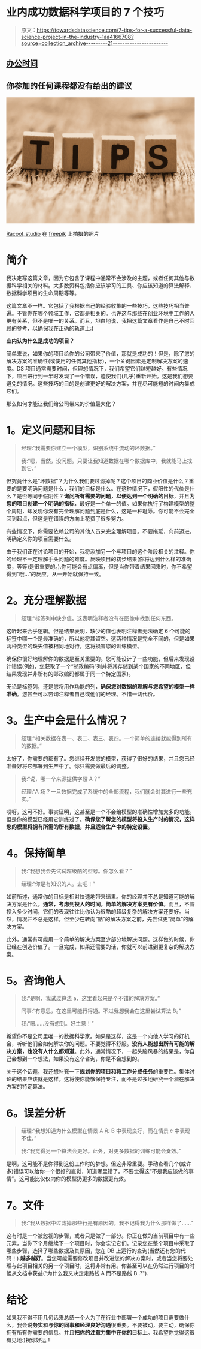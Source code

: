 # 业内成功数据科学项目的 7 个技巧

> 原文：<https://towardsdatascience.com/7-tips-for-a-successful-data-science-project-in-the-industry-1aa4166708?source=collection_archive---------21----------------------->

## [办公时间](https://towardsdatascience.com/tagged/office-hours)

## 你参加的任何课程都没有给出的建议

![](img/15534696d6e44945f483f0d067a2861b.png)

[Racool_studio](https://www.freepik.com/free-photo/toy-bricks-table-with-word-tips_10051082.htm#page=1&query=tip&position=39) 在 [freepik](https://www.freepik.com/) 上拍摄的照片

# **简介**

我决定写这篇文章，因为它包含了课程中通常不会涉及的主题，或者任何其他与数据科学相关的材料。大多数资料包括你应该学习的工具、你应该知道的算法解释、数据科学项目的生命周期等等。

这篇文章不一样。它包括了我根据自己的经验收集的一些技巧，这些技巧相当普遍。不管你在哪个领域工作，它都是相关的。也许这与那些在创业环境中工作的人更有关系，但不是唯一的关系。而且，坦白地说，我把这篇文章看作是自己不时回顾的参考，以确保我在正确的轨道上:)

**业内认为什么是成功的项目？**

简单来说，如果你的项目给你的公司带来了价值，那就是成功的！但是，除了您的解决方案的准确性(或使用的任何其他指标)，一个关键因素是定制解决方案的速度。DS 项目通常需要时间，但理想情况下，我们希望它们越短越好。有些情况下，项目进行到一半时发现了一个错误，迫使我们(几乎)重新开始。这是我们想要避免的情况。这些技巧的目的是创建更好的解决方案，并在尽可能短的时间内集成它们。

那么如何才能让我们给公司带来的价值最大化？

# **1。定义问题和目标**

> 经理:“我需要你建立一个模型，识别系统中流动的坏数据。”
> 
> 我:“嗯，当然，没问题。只要让我知道数据在哪个数据库中，我就能马上找到它。”

但究竟什么是“坏数据”？为什么我们要过滤掉呢？这个项目的商业价值是什么？重要的是要明确问题是什么，我们的目标是什么。在这种情况下，假阳性的代价是什么？是否等同于假阴性？**询问所有需要的问题，以便达到一个明确的目标**，并且**为您的项目创建一个明确的指标**，最好是一个单一的值。如果你执行了构建模型的整个周期，却发现你没有完全理解问题到底是什么，这是一种耻辱。你可能不会完全回到起点，但这是在错误的方向上花费了很多努力。

有些情况下，你需要依赖公司的其他人员来完全理解项目。不要拖延，向前迈进，明确定义你的项目需要什么。

由于我们正在讨论项目的开始，我将添加另一个与项目的这个阶段相关的注释。你的经理不一定理解手头问题的难度。反映项目的初步结果(你将达到什么样的准确度，等等)是很重要的。).你可能会有点偏离，但是当你带着结果回来时，你不希望得到“哦…”的反应。从一开始就保持一致。

# **2。充分理解数据**

> 经理:“标签列中缺少值。这表明注释者没有在图像中找到任何东西。

这听起来合乎逻辑。但是结果表明，缺少的值也表明注释者无法确定 6 个可能的标签中哪一个是最准确的，所以他将其留空。这两种情况是完全不同的，但是如果两种类型的缺失值被相同地对待，这将损害您的训练模型。

确保你很好地理解你的数据是至关重要的。您可能设计了一些功能，但后来发现设计错误(例如，您获取了一个“邮政编码”列并将其存储到某个国家的不同地区，但结果发现并非所有的邮政编码都属于同一个特定国家)。

无论是标签列，还是您将用作功能的列，**确保您对数据的理解与您希望的模型一样准确**。您甚至可以咨询注释者自己或他们的经理。不惜一切代价。

# **3。生产中会是什么情况？**

> 经理:“相关数据在表一、表二、表三、表四。一个简单的连接就能得到所有的数据。”

太好了，你需要的都有了。您继续开发您的模型，获得了很好的结果，并且您已经准备好将它部署到生产中了。你只需要做最后的调整。

> 我:“说，哪一个来源提供字段 A？”
> 
> 经理:“A 场？一旦数据完成了系统中的全部流程，我们就会对其进行一些充实。”

哎呀，这可不好。事实证明，这甚至是一个不会给模型的准确性增加太多的功能。但是你的模型已经用它训练过了。**确保您了解您的模型将投入生产时的情况，这样您的模型将拥有所需的所有数据，并且适合生产中的特定设置**。

# **4。保持简单**

> 我:“我想我会先试试超级酷的型号。你怎么看？”
> 
> 经理:“你是有知识的人。去吧！”

如前所述，通常你的目标是相对快速地带来结果。你的经理并不总是知道可能的解决方案是什么。**通常，考虑到投入的时间，简单的解决方案更有价值**。而且，不管投入多少时间，它们的表现往往比你认为很酷的超级复杂的解决方案还要好。当然，情况并不总是这样，但至少在转向“酷”的解决方案之前，先尝试更“简单”的解决方案。

此外，通常有可能用一个简单的解决方案至少部分地解决问题。这样做的时候，你已经在创造价值了。一旦完成，如果还需要的话，你就可以前进到更复杂的解决方案。

# **5。咨询他人**

> 我:“是啊，我试过算法 a，这里看起来是个不错的解决方案。”
> 
> 同事:“有意思，在这里可能行得通。不过我想我会在这里尝试算法 B。”
> 
> 我:“嗯……没有想到。好主意！”

希望你不是公司里唯一的数据科学家。如果是这样，这是一个向他人学习的好机会，听听他们会如何解决你的问题。不要觉得不舒服。**没有人能想出所有可能的解决方案，也没有人什么都知道**。此外，通常情况下，一起头脑风暴的结果是，你自己会想到一个想法，如果没有这个咨询，你是不会想到的。

关于这个话题，我还想补充一下**规划你的项目和将工作分成任务**的重要性。集体讨论的结果应该就是这样。这将使你能够保持专注，而不是过多地研究一个潜在解决方案的特定算法。

# **6。误差分析**

> 经理:“我想知道为什么模型在情景 A 和 B 中表现良好，而在情景 c 中表现不佳。”
> 
> 我:“我觉得另一个算法会更好。此外，对更多数据的训练可能会奏效。”

是啊，这可能不是你得到这份工作时的梦想。但这非常重要。手动查看几个(或许多)错误可以给你一个很好的直觉，知道哪里错了。不要觉得这“不是我应该做的事情”。这可能比仅仅向你的模型扔更多的数据更有效。

# **7。文件**

> 我:“我从数据中过滤掉那些行是有原因的。我不记得我为什么那样做了……”

这有时是一个被忽视的步骤，或者只是做了一部分。你正在做的当前项目中有一些元素，当你下个月继续下一个项目时，你会忘记它们。记录您在整个项目中采取了哪些步骤，选择了哪些数据及其原因，您在 DB 上运行的查询(当然还有您的代码！).**越多越好**。当您可能需要修改项目并改进您的解决方案时，或者当您将要处理与此项目相关的另一个项目时，这将非常有用。你甚至可以在仍然进行项目的时候从文档中获益(“为什么我又决定走路线 A 而不是路线 B..?").

# **结论**

如果我不得不用几句话来总结一个人为了在行业中部署一个成功的项目需要做什么，我会说**务实**和**与你的同事和经理良好沟通**很重要。不要被动，要主动，确保你拥有所有你需要的信息。并且**把你的注意力集中在你的目标上**。我希望你觉得这很有见地:)祝你好运！